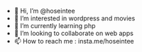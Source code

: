 - 👋 Hi, I’m @hoseintee
- 👀 I’m interested in wordpress and movies
- 🌱 I’m currently learning php
- 💞️ I’m looking to collaborate on web apps
- 📫 How to reach me : insta.me/hoseintee

<!---
hoseintee/hoseintee is a ✨ special ✨ repository because its `README.md` (this file) appears on your GitHub profile.
You can click the Preview link to take a look at your changes.
--->

